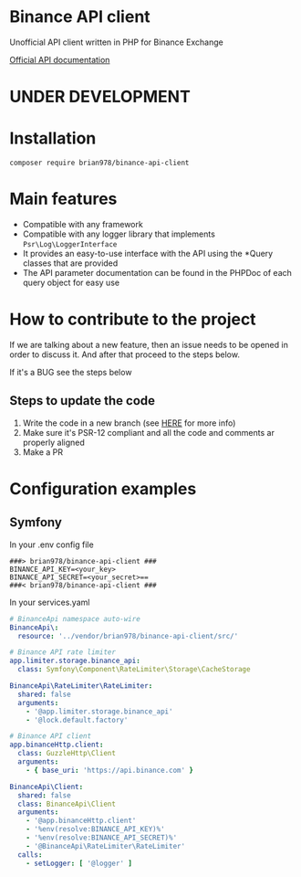 # Binance API client
Unofficial API client written in PHP for Binance Exchange

[Official API documentation](https://binance-docs.github.io/apidocs/spot/en/)

# UNDER DEVELOPMENT

# Installation
```shell
composer require brian978/binance-api-client
```

# Main features
* Compatible with any framework
* Compatible with any logger library that implements `Psr\Log\LoggerInterface`
* It provides an easy-to-use interface with the API using the *Query classes that are provided
* The API parameter documentation can be found in the PHPDoc of each query object for easy use

# How to contribute to the project
If we are talking about a new feature, then an issue needs to be opened in order to discuss it. And after that proceed
to the steps below.

If it's a BUG see the steps below

## Steps to update the code
1. Write the code in a new branch (see [HERE](https://www.atlassian.com/git/tutorials/comparing-workflows/gitflow-workflow) for more info)
2. Make sure it's PSR-12 compliant and all the code and comments ar properly aligned
3. Make a PR

# Configuration examples
## Symfony

In your .env config file
```text
###> brian978/binance-api-client ###
BINANCE_API_KEY=<your_key>
BINANCE_API_SECRET=<your_secret>==
###< brian978/binance-api-client ###
```

In your services.yaml
```yaml
# BinanceApi namespace auto-wire
BinanceApi\:
  resource: '../vendor/brian978/binance-api-client/src/'

# Binance API rate limiter
app.limiter.storage.binance_api:
  class: Symfony\Component\RateLimiter\Storage\CacheStorage

BinanceApi\RateLimiter\RateLimiter:
  shared: false
  arguments:
    - '@app.limiter.storage.binance_api'
    - '@lock.default.factory'

# Binance API client
app.binanceHttp.client:
  class: GuzzleHttp\Client
  arguments:
    - { base_uri: 'https://api.binance.com' }

BinanceApi\Client:
  shared: false
  class: BinanceApi\Client
  arguments:
    - '@app.binanceHttp.client'
    - '%env(resolve:BINANCE_API_KEY)%'
    - '%env(resolve:BINANCE_API_SECRET)%'
    - '@BinanceApi\RateLimiter\RateLimiter'
  calls:
    - setLogger: [ '@logger' ]
```
